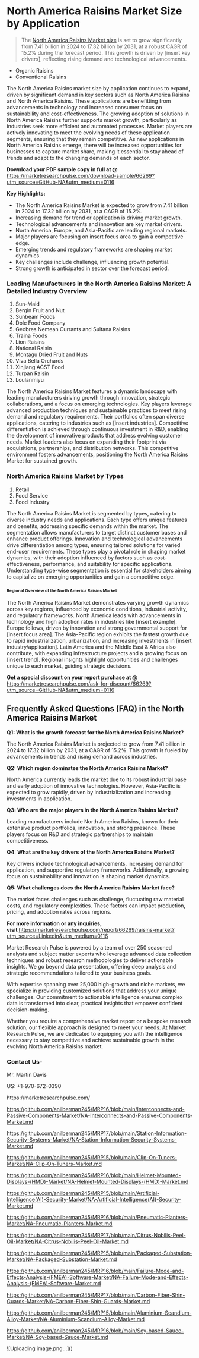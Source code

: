 <h1>North America Raisins Market&nbsp;Size by Application</h1><blockquote><p>The <a href="https://marketresearchpulse.com/download-sample/66269?utm_source=GitHub-NA&amp;utm_medium=0116">North America Raisins Market size</a> is set to grow significantly from 7.41 billion in 2024 to 17.32 billion by 2031, at a robust CAGR of 15.2% during the forecast period. This growth is driven by [insert key drivers], reflecting rising demand and technological advancements.</p></blockquote><ul><li>Organic Raisins <li> Conventional Raisins</li></ul><p>The North America Raisins market size by application continues to expand, driven by significant demand in key sectors such as North America Raisins and North America Raisins. These applications are benefitting from advancements in technology and increased consumer focus on sustainability and cost-effectiveness. The growing adoption of solutions in North America Raisins further supports market growth, particularly as industries seek more efficient and automated processes. Market players are actively innovating to meet the evolving needs of these application segments, ensuring that they remain competitive. As new applications in North America Raisins emerge, there will be increased opportunities for businesses to capture market share, making it essential to stay ahead of trends and adapt to the changing demands of each sector.</p><p><strong>Download your PDF sample copy in full at @ </strong><a href="https://marketresearchpulse.com/download-sample/66269?utm_source=GitHub-NA&amp;utm_medium=0116">https://marketresearchpulse.com/download-sample/66269?utm_source=GitHub-NA&amp;utm_medium=0116</a></p><p><strong>Key Highlights: </strong></p><ul><li>The North America Raisins Market is expected to grow from 7.41 billion in 2024 to 17.32 billion by 2031, at a CAGR of 15.2%.</li><li>Increasing demand for trend or application is driving market growth.</li><li>Technological advancements and innovation are key market drivers.</li><li>North America, Europe, and Asia-Pacific are leading regional markets.</li><li>Major players are focusing on insert focus area to gain a competitive edge.</li><li>Emerging trends and regulatory frameworks are shaping market dynamics.</li><li>Key challenges include challenge, influencing growth potential.</li><li>Strong growth is anticipated in sector over the forecast period.</li></ul><h3>Leading Manufacturers in the North America Raisins Market: A Detailed Industry Overview</h3><ol><li>Sun-Maid</li><li>Bergin Fruit and Nut</li><li>Sunbeam Foods</li><li>Dole Food Company</li><li>Geobres Nemean Currants and Sultana Raisins</li><li>Traina Foods</li><li>Lion Raisins</li><li>National Raisin</li><li>Montagu Dried Fruit and Nuts</li><li>Viva Bella Orchards</li><li>Xinjiang ACST Food</li><li>Turpan Raisin</li><li>Loulanmiyu</li></ol><div class="flex max-w-full flex-col flex-grow"><div class="min-h-8 text-message flex w-full flex-col items-end gap-2 whitespace-normal break-words [.text-message+&amp;]:mt-5" dir="auto" data-message-author-role="assistant" data-message-id="fd8432e4-4910-450d-b182-61b7bfb0a01f" data-message-model-slug="gpt-4o"><div class="flex w-full flex-col gap-1 empty:hidden first:pt-[3px]"><div class="markdown prose w-full break-words dark:prose-invert light"><p>The North America Raisins Market features a dynamic landscape with leading manufacturers driving growth through innovation, strategic collaborations, and a focus on emerging technologies. Key players leverage advanced production techniques and sustainable practices to meet rising demand and regulatory requirements. Their portfolios often span diverse applications, catering to industries such as [insert industries]. Competitive differentiation is achieved through continuous investment in R&amp;D, enabling the development of innovative products that address evolving customer needs. Market leaders also focus on expanding their footprint via acquisitions, partnerships, and distribution networks. This competitive environment fosters advancements, positioning the North America Raisins Market for sustained growth.</p></div></div></div></div><h3>North America Raisins Market by Types</h3><ol><li>Retail <li> Food Service <li> Food Industry</li></ol><div class="flex max-w-full flex-col flex-grow"><div class="min-h-8 text-message flex w-full flex-col items-end gap-2 whitespace-normal break-words [.text-message+&amp;]:mt-5" dir="auto" data-message-author-role="assistant" data-message-id="084470be-0bb7-4664-bddf-5156b4f41249" data-message-model-slug="gpt-4o-mini"><div class="flex w-full flex-col gap-1 empty:hidden first:pt-[3px]"><div class="markdown prose w-full break-words dark:prose-invert light"><p>The North America Raisins Market is segmented by types, catering to diverse industry needs and applications. Each type offers unique features and benefits, addressing specific demands within the market. The segmentation allows manufacturers to target distinct customer bases and enhance product offerings. Innovation and technological advancements drive differentiation among types, ensuring tailored solutions for varied end-user requirements. These types play a pivotal role in shaping market dynamics, with their adoption influenced by factors such as cost-effectiveness, performance, and suitability for specific applications. Understanding type-wise segmentation is essential for stakeholders aiming to capitalize on emerging opportunities and gain a competitive edge.</p></div></div></div></div><h3><span style="font-size: 11px;">Regional Overview of the North America Raisins Market</span></h3><div class="flex max-w-full flex-col flex-grow"><div class="min-h-8 text-message flex w-full flex-col items-end gap-2 whitespace-normal break-words [.text-message+&amp;]:mt-5" dir="auto" data-message-author-role="assistant" data-message-id="e9038762-ce64-4e30-91c9-9bd413514231" data-message-model-slug="gpt-4o-mini"><div class="flex w-full flex-col gap-1 empty:hidden first:pt-[3px]"><div class="markdown prose w-full break-words dark:prose-invert light"><p>The North America Raisins Market demonstrates varying growth dynamics across key regions, influenced by economic conditions, industrial activity, and regulatory frameworks. North America leads with advancements in technology and high adoption rates in industries like [insert example]. Europe follows, driven by innovation and strong governmental support for [insert focus area]. The Asia-Pacific region exhibits the fastest growth due to rapid industrialization, urbanization, and increasing investments in [insert industry/application]. Latin America and the Middle East &amp; Africa also contribute, with expanding infrastructure projects and a growing focus on [insert trend]. Regional insights highlight opportunities and challenges unique to each market, guiding strategic decisions.</p></div></div></div></div><p><strong>Get a special discount on your report purchase at @ </strong><a href="https://marketresearchpulse.com/ask-for-discount/66269?utm_source=GitHub-NA&amp;utm_medium=0116">https://marketresearchpulse.com/ask-for-discount/66269?utm_source=GitHub-NA&amp;utm_medium=0116</a></p><h2>Frequently Asked Questions (FAQ) in the North America Raisins Market</h2><p><strong>Q1: What is the growth forecast for the North America Raisins Market?</strong></p><p>The North America Raisins Market is projected to grow from 7.41 billion in 2024 to 17.32 billion by 2031, at a CAGR of 15.2%. This growth is fueled by advancements in trends and rising demand across industries.</p><p><strong>Q2: Which region dominates the North America Raisins Market?</strong></p><p>North America currently leads the market due to its robust industrial base and early adoption of innovative technologies. However, Asia-Pacific is expected to grow rapidly, driven by industrialization and increasing investments in application.</p><p><strong>Q3: Who are the major players in the North America Raisins Market?</strong></p><p>Leading manufacturers include North America Raisins, known for their extensive product portfolios, innovation, and strong presence. These players focus on R&amp;D and strategic partnerships to maintain competitiveness.</p><p><strong>Q4: What are the key drivers of the North America Raisins Market?</strong></p><p>Key drivers include technological advancements, increasing demand for application, and supportive regulatory frameworks. Additionally, a growing focus on sustainability and innovation is shaping market dynamics.</p><p><strong>Q5: What challenges does the North America Raisins Market face?</strong></p><p>The market faces challenges such as challenge, fluctuating raw material costs, and regulatory complexities. These factors can impact production, pricing, and adoption rates across regions.</p><p><strong>For more information or any inquiries, visit&nbsp;</strong><a href="https://marketresearchpulse.com/report/66269/raisins-market?utm_source=Linkedin&utm_medium=0116">https://marketresearchpulse.com/report/66269/raisins-market?utm_source=Linkedin&utm_medium=0116</a></p><p>Market Research Pulse is powered by a team of over 250 seasoned analysts and subject matter experts who leverage advanced data collection techniques and robust research methodologies to deliver actionable insights. We go beyond data presentation, offering deep analysis and strategic recommendations tailored to your business goals.</p><p>With expertise spanning over 25,000 high-growth and niche markets, we specialize in providing customized solutions that address your unique challenges. Our commitment to actionable intelligence ensures complex data is transformed into clear, practical insights that empower confident decision-making.</p><p>Whether you require a comprehensive market report or a bespoke research solution, our flexible approach is designed to meet your needs. At Market Research Pulse, we are dedicated to equipping you with the intelligence necessary to stay competitive and achieve sustainable growth in the evolving North America Raisins market.</p><h3><strong>Contact Us-</strong></h3><p>Mr. Martin Davis</p><p>US: +1-970-672-0390</p><p>https://marketresearchpulse.com/</p><p><a href="https://github.com/anilberman245/MRP16/blob/main/Interconnects-and-Passive-Components-Market/NA-Interconnects-and-Passive-Components-Market.md">https://github.com/anilberman245/MRP16/blob/main/Interconnects-and-Passive-Components-Market/NA-Interconnects-and-Passive-Components-Market.md</a></p><p><a href="https://github.com/anilberman245/MRP17/blob/main/Station-Information-Security-Systems-Market/NA-Station-Information-Security-Systems-Market.md">https://github.com/anilberman245/MRP17/blob/main/Station-Information-Security-Systems-Market/NA-Station-Information-Security-Systems-Market.md</a></p><p><a href="https://github.com/anilberman245/MRP15/blob/main/Clip-On-Tuners-Market/NA-Clip-On-Tuners-Market.md">https://github.com/anilberman245/MRP15/blob/main/Clip-On-Tuners-Market/NA-Clip-On-Tuners-Market.md</a></p><p><a href="https://github.com/anilberman245/MRP16/blob/main/Helmet-Mounted-Displays-(HMD)-Market/NA-Helmet-Mounted-Displays-(HMD)-Market.md">https://github.com/anilberman245/MRP16/blob/main/Helmet-Mounted-Displays-(HMD)-Market/NA-Helmet-Mounted-Displays-(HMD)-Market.md</a></p><p><a href="https://github.com/anilberman245/MRP15/blob/main/Artificial-Intelligence(AI)-Security-Market/NA-Artificial-Intelligence(AI)-Security-Market.md">https://github.com/anilberman245/MRP15/blob/main/Artificial-Intelligence(AI)-Security-Market/NA-Artificial-Intelligence(AI)-Security-Market.md</a></p><p><a href="https://github.com/anilberman245/MRP16/blob/main/Pneumatic-Planters-Market/NA-Pneumatic-Planters-Market.md">https://github.com/anilberman245/MRP16/blob/main/Pneumatic-Planters-Market/NA-Pneumatic-Planters-Market.md</a></p><p><a href="https://github.com/anilberman245/MRP17/blob/main/Citrus-Nobilis-Peel-Oil-Market/NA-Citrus-Nobilis-Peel-Oil-Market.md">https://github.com/anilberman245/MRP17/blob/main/Citrus-Nobilis-Peel-Oil-Market/NA-Citrus-Nobilis-Peel-Oil-Market.md</a></p><p><a href="https://github.com/anilberman245/MRP15/blob/main/Packaged-Substation-Market/NA-Packaged-Substation-Market.md">https://github.com/anilberman245/MRP15/blob/main/Packaged-Substation-Market/NA-Packaged-Substation-Market.md</a></p><p><a href="https://github.com/anilberman245/MRP16/blob/main/Failure-Mode-and-Effects-Analysis-(FMEA)-Software-Market/NA-Failure-Mode-and-Effects-Analysis-(FMEA)-Software-Market.md">https://github.com/anilberman245/MRP16/blob/main/Failure-Mode-and-Effects-Analysis-(FMEA)-Software-Market/NA-Failure-Mode-and-Effects-Analysis-(FMEA)-Software-Market.md</a></p><p><a href="https://github.com/anilberman245/MRP17/blob/main/Carbon-Fiber-Shin-Guards-Market/NA-Carbon-Fiber-Shin-Guards-Market.md">https://github.com/anilberman245/MRP17/blob/main/Carbon-Fiber-Shin-Guards-Market/NA-Carbon-Fiber-Shin-Guards-Market.md</a></p><p><a href="https://github.com/anilberman245/MRP15/blob/main/Aluminium-Scandium-Alloy-Market/NA-Aluminium-Scandium-Alloy-Market.md">https://github.com/anilberman245/MRP15/blob/main/Aluminium-Scandium-Alloy-Market/NA-Aluminium-Scandium-Alloy-Market.md</a></p><p><a href="https://github.com/anilberman245/MRP16/blob/main/Soy-based-Sauce-Market/NA-Soy-based-Sauce-Market.md">https://github.com/anilberman245/MRP16/blob/main/Soy-based-Sauce-Market/NA-Soy-based-Sauce-Market.md</a></p>
![Uploading image.png…]()
